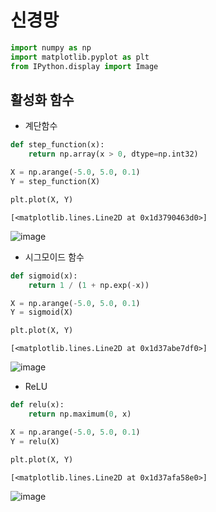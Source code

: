 # 신경망

```python
import numpy as np
import matplotlib.pyplot as plt
from IPython.display import Image
```

## 활성화 함수

- 계단함수

```python
def step_function(x):
    return np.array(x > 0, dtype=np.int32)
```

```python
X = np.arange(-5.0, 5.0, 0.1)
Y = step_function(X)

plt.plot(X, Y)
```

```
[<matplotlib.lines.Line2D at 0x1d3790463d0>]
```

![image](https://user-images.githubusercontent.com/84713532/209353021-a2fa6931-8a37-4f57-933f-2c77428e2819.png)


- 시그모이드 함수

```python
def sigmoid(x):
    return 1 / (1 + np.exp(-x))
```

```python
X = np.arange(-5.0, 5.0, 0.1)
Y = sigmoid(X)

plt.plot(X, Y)
```

```
[<matplotlib.lines.Line2D at 0x1d37abe7df0>]
```

![image](https://user-images.githubusercontent.com/84713532/209353052-918e9521-b57e-432a-b959-108e83e32373.png)


- ReLU

```python
def relu(x):
    return np.maximum(0, x)
```

```python
X = np.arange(-5.0, 5.0, 0.1)
Y = relu(X)

plt.plot(X, Y)
```

```
[<matplotlib.lines.Line2D at 0x1d37afa58e0>]
```
![image](https://user-images.githubusercontent.com/84713532/209353076-756cd57a-cced-4908-8cc1-98fb45689de5.png)
